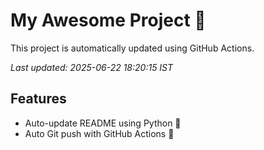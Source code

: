 # My Awesome Project 🚀

This project is automatically updated using GitHub Actions.

_Last updated: 2025-06-22 18:20:15 IST_

## Features
- Auto-update README using Python 🐍
- Auto Git push with GitHub Actions 🤖
